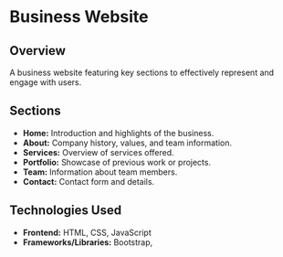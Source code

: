# Business Website

## Overview

A business website featuring key sections to effectively represent and engage with users.

## Sections

- **Home:** Introduction and highlights of the business.
- **About:** Company history, values, and team information.
- **Services:** Overview of services offered.
- **Portfolio:** Showcase of previous work or projects.
- **Team:** Information about team members.
- **Contact:** Contact form and details.

## Technologies Used

- **Frontend:** HTML, CSS, JavaScript
- **Frameworks/Libraries:** Bootstrap, 

